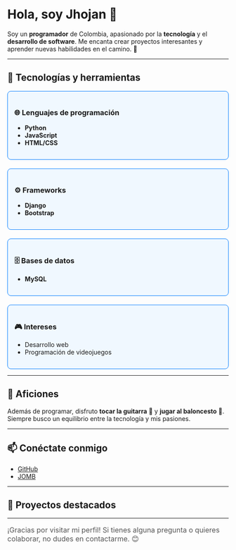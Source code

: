 # Hola, soy Jhojan 👋

Soy un **programador** de Colombia, apasionado por la **tecnología** y el **desarrollo de software**. Me encanta crear proyectos interesantes y aprender nuevas habilidades en el camino. 🚀

---

## 🔧 Tecnologías y herramientas

<div style="display: flex; flex-direction: column; gap: 20px;">

  <div style="padding: 15px; border-radius: 8px; background-color: #f0f8ff; border: 1px solid #007bff;">
    <h3>🌐 Lenguajes de programación</h3>
    <ul>
      <li><strong>Python</strong></li>
      <li><strong>JavaScript</strong></li>
      <li><strong>HTML/CSS</strong></li>
    </ul>
  </div>

  <div style="padding: 15px; border-radius: 8px; background-color: #f0f8ff; border: 1px solid #007bff;">
    <h3>⚙️ Frameworks</h3>
    <ul>
      <li><strong>Django</strong></li>
      <li><strong>Bootstrap</strong></li>
    </ul>
  </div>

  <div style="padding: 15px; border-radius: 8px; background-color: #f0f8ff; border: 1px solid #007bff;">
    <h3>🗄️ Bases de datos</h3>
    <ul>
      <li><strong>MySQL</strong></li>
    </ul>
  </div>

  <div style="padding: 15px; border-radius: 8px; background-color: #f0f8ff; border: 1px solid #007bff;">
    <h3>🎮 Intereses</h3>
    <ul>
      <li>Desarrollo web</li>
      <li>Programación de videojuegos</li>
    </ul>
  </div>
  
</div>

---

## 🎵 Aficiones

Además de programar, disfruto **tocar la guitarra** 🎸 y **jugar al baloncesto** 🏀. Siempre busco un equilibrio entre la tecnología y mis pasiones.

---

## 📫 Conéctate conmigo

<ul>
  <li><a href="[https://github.com/Jhojan](https://github.com/JhojanOMB)" target="_blank">GitHub</a></li>
  <li><a href="[https://jhojansweetheart.github.io/JOMB/](https://jhojanomb.github.io/JOMB/)" target="_blank">JOMB</a></li>
</ul>

---

## 🌟 Proyectos destacados

---

<p style="font-size: 16px; color: #555;">¡Gracias por visitar mi perfil! Si tienes alguna pregunta o quieres colaborar, no dudes en contactarme. 😊</p>
